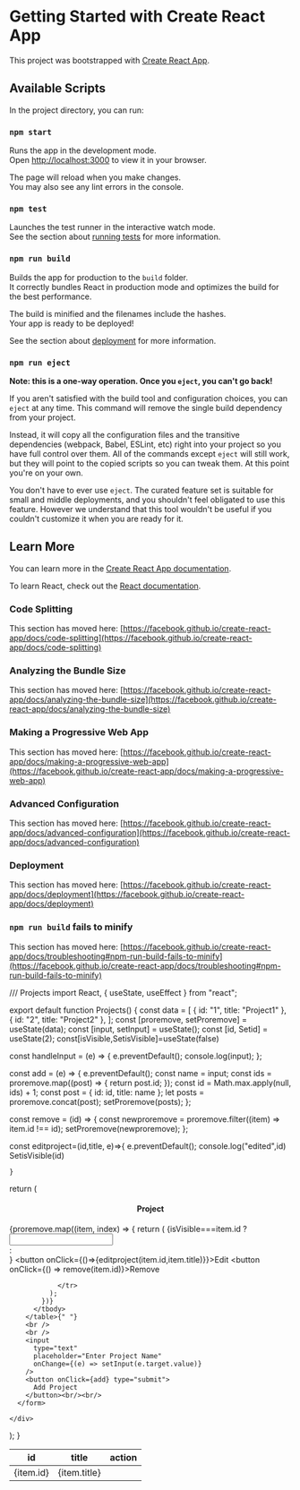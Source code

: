 # Getting Started with Create React App

This project was bootstrapped with [Create React App](https://github.com/facebook/create-react-app).

## Available Scripts

In the project directory, you can run:

### `npm start`

Runs the app in the development mode.\
Open [http://localhost:3000](http://localhost:3000) to view it in your browser.

The page will reload when you make changes.\
You may also see any lint errors in the console.

### `npm test`

Launches the test runner in the interactive watch mode.\
See the section about [running tests](https://facebook.github.io/create-react-app/docs/running-tests) for more information.

### `npm run build`

Builds the app for production to the `build` folder.\
It correctly bundles React in production mode and optimizes the build for the best performance.

The build is minified and the filenames include the hashes.\
Your app is ready to be deployed!

See the section about [deployment](https://facebook.github.io/create-react-app/docs/deployment) for more information.

### `npm run eject`

**Note: this is a one-way operation. Once you `eject`, you can't go back!**

If you aren't satisfied with the build tool and configuration choices, you can `eject` at any time. This command will remove the single build dependency from your project.

Instead, it will copy all the configuration files and the transitive dependencies (webpack, Babel, ESLint, etc) right into your project so you have full control over them. All of the commands except `eject` will still work, but they will point to the copied scripts so you can tweak them. At this point you're on your own.

You don't have to ever use `eject`. The curated feature set is suitable for small and middle deployments, and you shouldn't feel obligated to use this feature. However we understand that this tool wouldn't be useful if you couldn't customize it when you are ready for it.

## Learn More

You can learn more in the [Create React App documentation](https://facebook.github.io/create-react-app/docs/getting-started).

To learn React, check out the [React documentation](https://reactjs.org/).

### Code Splitting

This section has moved here: [https://facebook.github.io/create-react-app/docs/code-splitting](https://facebook.github.io/create-react-app/docs/code-splitting)

### Analyzing the Bundle Size

This section has moved here: [https://facebook.github.io/create-react-app/docs/analyzing-the-bundle-size](https://facebook.github.io/create-react-app/docs/analyzing-the-bundle-size)

### Making a Progressive Web App

This section has moved here: [https://facebook.github.io/create-react-app/docs/making-a-progressive-web-app](https://facebook.github.io/create-react-app/docs/making-a-progressive-web-app)

### Advanced Configuration

This section has moved here: [https://facebook.github.io/create-react-app/docs/advanced-configuration](https://facebook.github.io/create-react-app/docs/advanced-configuration)

### Deployment

This section has moved here: [https://facebook.github.io/create-react-app/docs/deployment](https://facebook.github.io/create-react-app/docs/deployment)

### `npm run build` fails to minify

This section has moved here: [https://facebook.github.io/create-react-app/docs/troubleshooting#npm-run-build-fails-to-minify](https://facebook.github.io/create-react-app/docs/troubleshooting#npm-run-build-fails-to-minify)


/// Projects
import React, { useState, useEffect } from "react";

export default function Projects() {
  const data = [
    { id: "1", title: "Project1" },
    { id: "2", title: "Project2" },
  ];
  const [proremove, setProremove] = useState(data);
  const [input, setInput] = useState();
  const [id, Setid] = useState(2);
  const[isVisible,SetisVisible]=useState(false)

  const handleInput = (e) => {
    e.preventDefault();
    console.log(input);
  };

  const add = (e) => {
    e.preventDefault();
    const name = input;
    const ids = proremove.map((post) => {
      return post.id;
    });
    const id = Math.max.apply(null, ids) + 1;
    const post = { id: id, title: name };
    let posts = proremove.concat(post);
    setProremove(posts);
  };

  const remove = (id) => {
    const newproremove = proremove.filter((item) => item.id !== id);
    setProremove(newproremove);
  };


  const editproject=(id,title, e)=>{
    e.preventDefault();
    console.log("edited",id)
    SetisVisible(id)
    
    }




  return (
    <div>
      <form className="form">
        <center>
          <h4>Project</h4>
        </center>
        <table>
          <thead>
            <tr>
              <th>id</th>
              <th>title</th>
              <th>action</th>
            </tr>
          </thead>
          <tbody>
            {proremove.map((item, index) => {
              return (
                <tr key="index">
                    {isVisible===item.id ?
                    <div>
                    <input type="text" /><br/>
                    </div>:
             <div>
                  <td> {item.id}</td>
                  <td> {item.title}</td>
                  </div>
                  }
                  <button onClick={()=>{editproject(item.id,item.title)}}>Edit</button>
                  <button onClick={() => remove(item.id)}>Remove</button>
                    
                </tr>
              );
            })}
          </tbody>
        </table>{" "}
        <br />
        <br />
        <input
          type="text"
          placeholder="Enter Project Name"
          onChange={(e) => setInput(e.target.value)}
        />
        <button onClick={add} type="submit">
          Add Project
        </button><br/><br/>
      </form>
     
    </div>
  );
}


